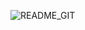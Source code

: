 ![README_GIT](https://user-images.githubusercontent.com/76967004/116055665-5300f480-a653-11eb-984b-710080487f2f.png)
